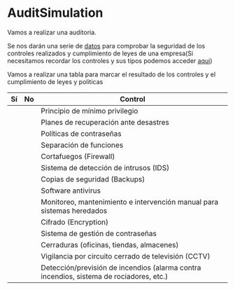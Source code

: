 # AuditSimulation

Vamos a realizar una auditoria.

Se nos darán una serie de [datos](https://github.com/Ramonperu/AuditSimulation/blob/main/Botium-Toys-Scope-goals-and-risk-assessment-report.docx) para comprobar la seguridad de los controles realizados y cumplimiento de leyes de una empresa(Si necesitamos recordar los controles y sus tipos podemos acceder [aqui](https://github.com/Ramonperu/AuditSimulation/blob/main/Control-categories.docx))

Vamos a realizar una tabla para marcar el resultado de los controles y el cumplimiento de leyes y politicas

| Sí   | No   | Control                                                      |
| ---- | ---- | ------------------------------------------------------------ |
|      |      | Principio de mínimo privilegio                               |
|      |      | Planes de recuperación ante desastres                        |
|      |      | Políticas de contraseñas                                     |
|      |      | Separación de funciones                                      |
|      |      | Cortafuegos (Firewall)                                       |
|      |      | Sistema de detección de intrusos (IDS)                       |
|      |      | Copias de seguridad (Backups)                                |
|      |      | Software antivirus                                           |
|      |      | Monitoreo, mantenimiento e intervención manual para sistemas heredados |
|      |      | Cifrado (Encryption)                                         |
|      |      | Sistema de gestión de contraseñas                            |
|      |      | Cerraduras (oficinas, tiendas, almacenes)                    |
|      |      | Vigilancia por circuito cerrado de televisión (CCTV)         |
|      |      | Detección/previsión de incendios (alarma contra incendios, sistema de rociadores, etc.) |